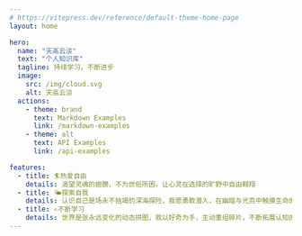 ```yaml
---
# https://vitepress.dev/reference/default-theme-home-page
layout: home

hero:
  name: "天高云淡"
  text: "个人知识库"
  tagline: 持续学习，不断进步
  image:
    src: /img/cloud.svg
    alt: 天高云淡
  actions:
    - theme: brand
      text: Markdown Examples
      link: /markdown-examples
    - theme: alt
      text: API Examples
      link: /api-examples

features:
  - title: 🏄热爱自由
    details: 渴望灵魂的翅膀，不为世俗所困，让心灵在选择的旷野中自由翱翔
  - title: 🌤探索自我
    details: 认识自己是场永不枯竭的深海探险，我愿勇敢潜入，在幽暗与光亮中触摸生命的真实轮廓与意义
  - title: ✍️不断学习
    details: 世界是张永远变化的动态拼图，我以好奇为手，主动重组碎片，不断拓展认知的边界
---
```


